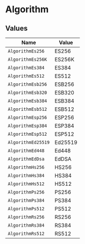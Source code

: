 # Algorithm


## Values

| Name               | Value              |
| ------------------ | ------------------ |
| `AlgorithmEs256`   | ES256              |
| `AlgorithmEs256K`  | ES256K             |
| `AlgorithmEs384`   | ES384              |
| `AlgorithmEs512`   | ES512              |
| `AlgorithmEsb256`  | ESB256             |
| `AlgorithmEsb320`  | ESB320             |
| `AlgorithmEsb384`  | ESB384             |
| `AlgorithmEsb512`  | ESB512             |
| `AlgorithmEsp256`  | ESP256             |
| `AlgorithmEsp384`  | ESP384             |
| `AlgorithmEsp512`  | ESP512             |
| `AlgorithmEd25519` | Ed25519            |
| `AlgorithmEd448`   | Ed448              |
| `AlgorithmEdDsa`   | EdDSA              |
| `AlgorithmHs256`   | HS256              |
| `AlgorithmHs384`   | HS384              |
| `AlgorithmHs512`   | HS512              |
| `AlgorithmPs256`   | PS256              |
| `AlgorithmPs384`   | PS384              |
| `AlgorithmPs512`   | PS512              |
| `AlgorithmRs256`   | RS256              |
| `AlgorithmRs384`   | RS384              |
| `AlgorithmRs512`   | RS512              |